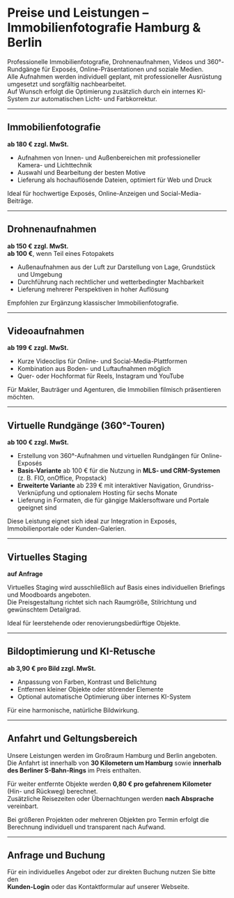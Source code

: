 # Preise und Leistungen – Immobilienfotografie Hamburg & Berlin

Professionelle Immobilienfotografie, Drohnenaufnahmen, Videos und 360°-Rundgänge für Exposés, Online-Präsentationen und soziale Medien.  
Alle Aufnahmen werden individuell geplant, mit professioneller Ausrüstung umgesetzt und sorgfältig nachbearbeitet.  
Auf Wunsch erfolgt die Optimierung zusätzlich durch ein internes KI-System zur automatischen Licht- und Farbkorrektur.

---

## Immobilienfotografie  
**ab 180 € zzgl. MwSt.**

- Aufnahmen von Innen- und Außenbereichen mit professioneller Kamera- und Lichttechnik  
- Auswahl und Bearbeitung der besten Motive  
- Lieferung als hochauflösende Dateien, optimiert für Web und Druck  

Ideal für hochwertige Exposés, Online-Anzeigen und Social-Media-Beiträge.

---

## Drohnenaufnahmen  
**ab 150 € zzgl. MwSt.**  
**ab 100 €**, wenn Teil eines Fotopakets

- Außenaufnahmen aus der Luft zur Darstellung von Lage, Grundstück und Umgebung  
- Durchführung nach rechtlicher und wetterbedingter Machbarkeit  
- Lieferung mehrerer Perspektiven in hoher Auflösung  

Empfohlen zur Ergänzung klassischer Immobilienfotografie.

---

## Videoaufnahmen  
**ab 199 € zzgl. MwSt.**

- Kurze Videoclips für Online- und Social-Media-Plattformen  
- Kombination aus Boden- und Luftaufnahmen möglich  
- Quer- oder Hochformat für Reels, Instagram und YouTube  

Für Makler, Bauträger und Agenturen, die Immobilien filmisch präsentieren möchten.

---

## Virtuelle Rundgänge (360°-Touren)  
**ab 100 € zzgl. MwSt.**

- Erstellung von 360°-Aufnahmen und virtuellen Rundgängen für Online-Exposés  
- **Basis-Variante** ab 100 € für die Nutzung in **MLS- und CRM-Systemen** (z. B. FIO, onOffice, Propstack)  
- **Erweiterte Variante** ab 239 € mit interaktiver Navigation, Grundriss-Verknüpfung und optionalem Hosting für sechs Monate  
- Lieferung in Formaten, die für gängige Maklersoftware und Portale geeignet sind  

Diese Leistung eignet sich ideal zur Integration in Exposés, Immobilienportale oder Kunden-Galerien.

---

## Virtuelles Staging  
**auf Anfrage**

Virtuelles Staging wird ausschließlich auf Basis eines individuellen Briefings und Moodboards angeboten.  
Die Preisgestaltung richtet sich nach Raumgröße, Stilrichtung und gewünschtem Detailgrad.  

Ideal für leerstehende oder renovierungsbedürftige Objekte.

---

## Bildoptimierung und KI-Retusche  
**ab 3,90 € pro Bild zzgl. MwSt.**

- Anpassung von Farben, Kontrast und Belichtung  
- Entfernen kleiner Objekte oder störender Elemente  
- Optional automatische Optimierung über internes KI-System  

Für eine harmonische, natürliche Bildwirkung.

---

## Anfahrt und Geltungsbereich

Unsere Leistungen werden im Großraum Hamburg und Berlin angeboten.  
Die Anfahrt ist innerhalb von **30 Kilometern um Hamburg** sowie **innerhalb des Berliner S-Bahn-Rings** im Preis enthalten.  

Für weiter entfernte Objekte werden **0,80 € pro gefahrenem Kilometer** (Hin- und Rückweg) berechnet.  
Zusätzliche Reisezeiten oder Übernachtungen werden **nach Absprache** vereinbart.  

Bei größeren Projekten oder mehreren Objekten pro Termin erfolgt die Berechnung individuell und transparent nach Aufwand.

---

## Anfrage und Buchung

Für ein individuelles Angebot oder zur direkten Buchung nutzen Sie bitte den  
**Kunden-Login** oder das Kontaktformular auf unserer Webseite.
